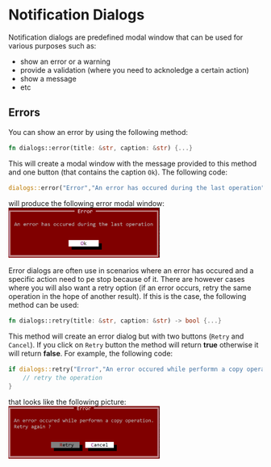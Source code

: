 # Notification Dialogs

Notification dialogs are predefined modal window that can be used for various purposes such as:
* show an error or a warning
* provide a validation (where you need to acknoledge a certain action)
* show a message
* etc

## Errors

You can show an error by using the following method:
```rs
fn dialogs::error(title: &str, caption: &str) {...}
```
This will create a modal window with the message provided to this method and one button (that contains the caption `Ok`). The following code:

```rs
dialogs::error("Error","An error has occured during the last operation");
```

will produce the following error modal window:
<img src="img/error.png" width=300/>

Error dialogs are often use in scenarios where an error has occured and a specific action need to pe stop because of it. There are however cases where you will also want a retry option (if an error occurs, retry the same operation in the hope of another result). If this is the case, the following method can be used:
```rs
fn dialogs::retry(title: &str, caption: &str) -> bool {...}
```

This method will create an error dialog but with two buttons (`Retry` and `Cancel`). If you click on `Retry` button the method will return **true** otherwise it will return **false**. For example, the following code:
```rs
if dialogs::retry("Error","An error occured while performn a copy operation.\nRetry again ?") {
    // retry the operation
}
```
that looks like the following picture:
<img src="img/retry.png" width=300/>
